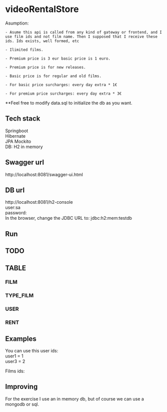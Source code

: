 # videoRentalStore


Asumption:  
```
- Asume this api is called from any kind of gateway or frontend, and I use film ids and not film name. Then I supposed that I receive these ids. Ids exists, well formed, etc   

- Ilimited films. 

- Premium price is 3 eur basic price is 1 euro.  

- Premium price is for new releases.  

- Basic price is for regular and old films.  

- For basic price surcharges: every day extra * 1€  

- For premium price surcharges: every day extra * 3€   
```

**Feel free to modify data.sql to initialize the db as you want.
 
## Tech stack  
Springboot  
Hibernate	
JPA	
Mockito	  
DB: H2 in memory  


## Swagger url

http://localhost:8081/swagger-ui.html  


## DB url  
  
http://localhost:8081/h2-console  
user:sa  
password:  
In the browser, change the JDBC URL to: jdbc:h2:mem:testdb   

## Run  


## TODO


## TABLE

### FILM  

### TYPE_FILM  

### USER

### RENT    


## Examples

You can use this user ids:  
user1 = 1  
user3 = 2  

Films ids:  


## Improving
For the exercise I use an in memory db, but of course we can use a mongodb or sql.  



